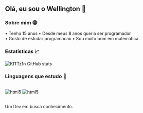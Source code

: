 ## Olá, eu sou o Wellington 👋

### Sobre mim 😁

• Tenho 15 anos
• Desde meus 8 anos queria ser programador <br/>
• Gosto de estudar programacao
• Sou muito bom em matematica

### Estatísticas 📈

![KITTz1n GitHub stats](https://github-readme-stats.vercel.app/api?username=KITTz1n&show_icons=true&theme=tokyonight)

### Linguagens que estudo 📖

<div style="display: inline_block"><br/>
  <img aling="center" alt="html5" src="https://img.shields.io/badge/PYTHON-2B2728?style=for-the-badge&logo=python&logoColor=3776AB"/> 
  <img aling="center" alt="html5" src="https://img.shields.io/badge/SHARP-2B2728?style=for-the-badge&logo=C&logoColor=AF69CD"/> 
</div> <br/>

Um Dev em busca conhecimento.